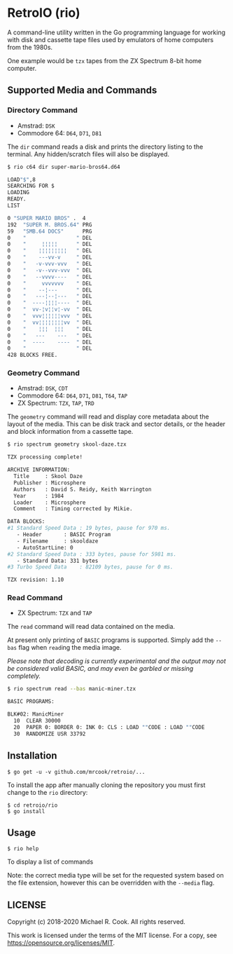 # RetroIO (rio)

A command-line utility written in the Go programming language for working
with disk and cassette tape files used by emulators of home computers from
the 1980s.

One example would be `tzx` tapes from the ZX Spectrum 8-bit home computer.


## Supported Media and Commands


### Directory Command

* Amstrad:      `DSK`
* Commodore 64: `D64`, `D71`, `D81`

The `dir` command reads a disk and prints the directory listing to the terminal.
Any hidden/scratch files will also be displayed.

```sh
$ rio c64 dir super-mario-bros64.d64

LOAD"$",8
SEARCHING FOR $
LOADING
READY.
LIST

0 "SUPER MARIO BROS" .  4 
192  "SUPER M. BROS.64" PRG
59   "SMB.64 DOCS"      PRG
0    "                " DEL
0    "     ¦¦¦¦¦      " DEL
0    "    ¦¦¦¦¦¦¦¦¦   " DEL
0    "    ---vv-v     " DEL
0    "   -v-vvv-vvv   " DEL
0    "   -v--vvv-vvv  " DEL
0    "   --vvvv----   " DEL
0    "     vvvvvvv    " DEL
0    "    --¦---      " DEL
0    "   ---¦--¦---   " DEL
0    "  ----¦¦¦¦----  " DEL
0    "  vv-¦v¦¦v¦-vv  " DEL
0    "  vvv¦¦¦¦¦¦vvv  " DEL
0    "  vv¦¦¦¦¦¦¦¦vv  " DEL
0    "    ¦¦¦  ¦¦¦    " DEL
0    "   ---    ---   " DEL
0    "  ----    ----  " DEL
0    "                " DEL
428 BLOCKS FREE.
```


### Geometry Command

* Amstrad:      `DSK`, `CDT`
* Commodore 64: `D64`, `D71`, `D81`, `T64`, `TAP`
* ZX Spectrum:  `TZX`, `TAP`, `TRD`

The `geometry` command will read and display core metadata about the layout
of the media. This can be disk track and sector details, or the header and
block information from a cassette tape.

```sh
$ rio spectrum geometry skool-daze.tzx

TZX processing complete!

ARCHIVE INFORMATION:
  Title     : Skool Daze
  Publisher : Microsphere
  Authors   : David S. Reidy, Keith Warrington
  Year      : 1984
  Loader    : Microsphere
  Comment   : Timing corrected by Mikie.

DATA BLOCKS:
#1 Standard Speed Data : 19 bytes, pause for 970 ms.
   - Header       : BASIC Program
   - Filename     : skooldaze
   - AutoStartLine: 0
#2 Standard Speed Data : 333 bytes, pause for 5981 ms.
   - Standard Data: 331 bytes
#3 Turbo Speed Data    : 82109 bytes, pause for 0 ms.

TZX revision: 1.10
```


### Read Command

* ZX Spectrum: `TZX` and `TAP`

The `read` command will read data contained on the media.

At present only printing of `BASIC` programs is supported. Simply add the `--bas`
flag when `read`ing the media image.

_Please note that decoding is currently experimental and the output may not be
considered valid BASIC, and may even be garbled or missing completely._

```sh
$ rio spectrum read --bas manic-miner.tzx

BASIC PROGRAMS:

BLK#02: ManicMiner
  10  CLEAR 30000
  20  PAPER 0: BORDER 0: INK 0: CLS : LOAD ""CODE : LOAD ""CODE 
  30  RANDOMIZE USR 33792
```

## Installation

    $ go get -u -v github.com/mrcook/retroio/...

To install the app after manually cloning the repository you must first change to the `rio` directory:

    $ cd retroio/rio
    $ go install


## Usage

    $ rio help

To display a list of commands

Note: the correct media type will be set for the requested system based
on the file extension, however this can be overridden with the `--media` flag.


## LICENSE

Copyright (c) 2018-2020 Michael R. Cook. All rights reserved.

This work is licensed under the terms of the MIT license.
For a copy, see <https://opensource.org/licenses/MIT>.
